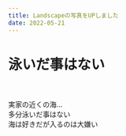 ```yaml
---
title: Landscapeの写真をUPしました
date: 2022-05-21
---
```


# 泳いだ事はない

<br>
<br>
実家の近くの海... <br>
多分泳いだ事はない<br>
海は好きだが入るのは大嫌い
